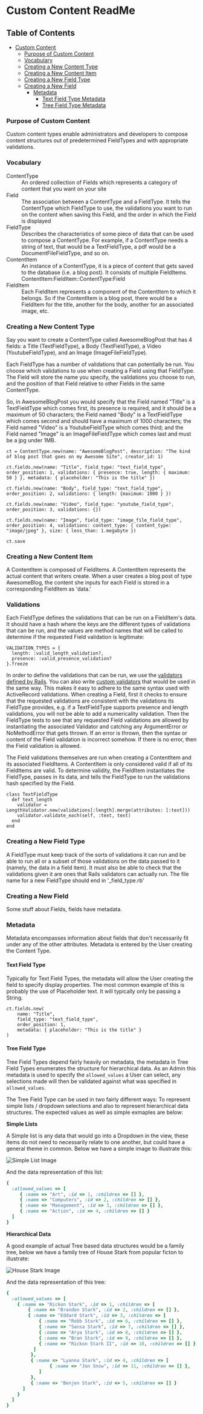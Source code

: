 # Custom Content ReadMe

## Table of Contents
- [Custom Content](#custom-content)
  - [Purpose of Custom Content](#custom-content-purpose)
  - [Vocabulary](#vocabulary)
  - [Creating a New Content Type](#creating-a-new-content-type)
  - [Creating a New Content Item](#creating-a-new-content-item)
  - [Creating a New Field Type](#creating-a-new-field-type)
  - [Creating a New Field](#creating-a-new-field)
     - [Metadata](#metadata)
         - [Text Field Type Metadata](#text-field-type-metadata)
         - [Tree Field Type Metadata](#tree-field-type-metadata)

### Purpose of Custom Content
Custom content types enable administrators and developers to compose content structures out of predetermined FieldTypes and with appropriate validations.

### Vocabulary
<dt>ContentType</dt> <dd>An ordered collection of Fields which represents a category of content that you want on your site</dd>

<dt>Field</dt> <dd>The association between a ContentType and a FieldType. It tells the ContentType which FieldType to use, the validations you want to run on the content when saving this Field, and the order in which the Field is displayed</dd>

<dt>FieldType</dt> <dd>Describes the characteristics of some piece of data that can be used to compose a ContentType. For example, if a ContentType needs a string of text, that would be a TextFieldType, a pdf would be a DocumentFileFieldType, and so on.</dd>

<dt>ContentItem</dt> <dd>An instance of a ContentType, it is a piece of content that gets saved to the database (i.e. a blog post). It consists of multiple FieldItems. ContentItem:FieldItem::ContentType:Field</dd>

<dt>FieldItem</dt> <dd>Each FieldItem represents a component of the ContentItem to which it belongs. So if the ContentItem is a blog post, there would be a FieldItem for the title, another for the body, another for an associated image, etc.</dd>


### Creating a New Content Type
Say you want to create a ContentType called AwesomeBlogPost that has 4 fields: a Title (TextFieldType), a Body (TextFieldType), a Video (YoutubeFieldType), and an Image (ImageFileFieldType).

Each FieldType has a number of validations that can potentially be run. You choose which validations to use when creating a Field using that FieldType. The Field will store the name you specify, the validations you choose to run, and the position of that Field relative to other Fields in the same ContentType.

So, in AwesomeBlogPost you would specify that the Field named "Title" is a TextFieldType which comes first, its presence is required, and it should be a maximum of 50 characters; the Field named "Body" is a TextFieldType which comes second and should have a maximum of 1000 characters; the Field named "Video" is a YoutubeFieldType which comes third; and the Field named "Image" is an ImageFileFieldType which comes last and must be a jpg under 1MB.

```
ct = ContentType.new(name: "AwesomeBlogPost", description: "The kind of blog post that goes on my Awesome Site", creator_id: 1)

ct.fields.new(name: "Title", field_type: "text_field_type", order_position: 1, validations: { presence: true, length: { maximum: 50 } }, metadata: { placeholder: "This is the title" })

ct.fields.new(name: "Body", field_type: "text_field_type", order_position: 2, validations: { length: {maximum: 1000 } })

ct.fields.new(name: "Video", field_type: "youtube_field_type", order_position: 3, validations: {})

ct.fields.new(name: "Image", field_type: "image_file_field_type", order_position: 4, validations: content_type: { content_type: "image/jpeg" }, size: { less_than: 1.megabyte })

ct.save
```

### Creating a New Content Item
A ContentItem is composed of FieldItems. A ContentItem represents the actual content that writers create. When a user creates a blog post of type AwesomeBlog, the content she inputs for each Field is stored in a corresponding FieldItem as 'data.'

### Validations
Each FieldType defines the validations that can be run on a FieldItem's data. It should have a hash where the keys are the different types of validations that can be run, and the values are method names that will be called to determine if the requested Field validation is legitimate:
```
VALIDATION_TYPES = {
  length: :valid_length_validation?,
  presence: :valid_presence_validation?
}.freeze
```

In order to define the validations that can be run, we use the [validators defined by Rails](https://github.com/rails/rails/tree/master/activemodel/lib/active_model/validations). You can also write [custom validators](http://guides.rubyonrails.org/active_record_validations.html#custom-validators) that would be used in the same way. This makes it easy to adhere to the same syntax used with ActiveRecord validations. When creating a Field, first it checks to ensure that the requested validations are consistent with the validations its FieldType provides, e.g. if a TextFieldType supports presence and length validations, you will not be able to add a numericality validation. Then the FieldType tests to see that any requested Field validations are allowed by instantiating the associated Validator and catching any ArgumentError or NoMethodError that gets thrown. If an error is thrown, then the syntax or content of the Field validation is incorrect somehow. If there is no error, then the Field validation is allowed.

The Field validations themselves are run when creating a ContentItem and its associated FieldItems. A ContentItem is only considered valid if all of its FieldItems are valid. To determine validity, the FieldItem instantiates the FieldType, passes in its data, and tells the FieldType to run the validations hash specified by the Field.

```
class TextFieldType
  def text_length
    validator = LengthValidator.new(validations[:length].merge(attributes: [:text]))
    validator.validate_each(self, :text, text)
  end
end
```

### Creating a New Field Type
A FieldType must keep track of the sorts of validations it can run and be able to run all or a subset of those validations on the data passed to it (namely, the data in a field item). It must also be able to check that the validations given it are ones that Rails validators can actually run. The file name for a new FieldType should end in '_field_type.rb'

### Creating a New Field
Some stuff about Fields, fields have metadata.

### Metadata
Metadata encompasses information about fields that don't necessarily fit under any of the other attributes. Metadata is entered by the User creating the Content Type.

#### Text Field Type
Typically for Text Field Types, the metadata will allow the User creating the field to specify display properties. The most common example of this is probably the use of Placeholder text. It will typically only be passing a String.

```
ct.fields.new(
    name: "Title",
    field_type: "text_field_type",
    order_position: 1,
    metadata: { placeholder: "This is the title" }
)
```

#### Tree Field Type
Tree Field Types depend fairly heavily on metadata, the metadata in Tree Field Types enumerates the structure for hierarchical data. As an Admin this metadata is used to specify the ```allowed_values``` a User can select, any selections made will then be validated against what was specified in ```allowed_values```.

The Tree Field Type can be used in two fairly different ways: To represent simple lists / dropdown selections and also to represent hierarchical data structures. The expected values as well as simple exmaples are below:

__Simple Lists__

A Simple list is any data that would go into a Dropdown in the view, these items do not need to necessarily relate to one another, but could have a general theme in common. Below we have a simple image to illustrate this:

![Simple List Image](https://cloud.githubusercontent.com/assets/8419757/16248100/b023e68a-37d2-11e6-97df-187c2c07fb33.png)

And the data representation of this list:

```ruby
{
  :allowed_values => [
     { :name => "Art", :id => 1, :children => [] },
     { :name => "Computers", :id => 2, :children => [] },
     { :name => "Management", :id => 3, :children => [] },
   	 { :name => "Action", :id => 4, :children => [] }
  ]
}
```

__Hierarchical Data__

A good example of actual Tree based data structures would be a family tree, below we have a family tree of House Stark from popular ficton to illustrate:

![House Stark Image](https://cloud.githubusercontent.com/assets/8419757/16248101/b4135118-37d2-11e6-815c-e42262c47e63.png)

And the data representation of this tree:

```ruby
{
  :allowed_values => [
    { :name => "Rickon Stark", :id => 1, :children => [
        { :name => "Brandon Stark", :id => 2, :children => [] },
        { :name => "Eddard Stark", :id => 3, :children => [
          	{ :name => "Robb Stark", :id => 6, :children => [] },
          	{ :name => "Sansa Stark", :id => 7, :children => [] },
          	{ :name => "Arya Stark", :id => 8, :children => [] },
          	{ :name => "Bran Stark", :id => 9, :children => [] },
          	{ :name => "Rickon Stark II", :id => 10, :children => [] },
          ]
   		 },
   		 { :name => "Lyanna Stark", :id => 4, :children => [
   		 		{ :name => "Jon Snow", :id => 11, :children => [] },
   		 	]
   		 },
   		 { :name => "Benjen Stark", :id => 5, :children => [] }
      ]
    }
  ]
}
```
